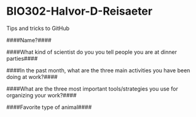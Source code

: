# BIO302-Halvor-D-Reisaeter
Tips and tricks to GitHub


####Name?####


####What kind of scientist do you you tell people you are at dinner parties####


####In the past month, what are the three main activities you have been doing at work?####


####What are the three most important tools/strategies you use for organizing your work?####


####Favorite type of animal####


